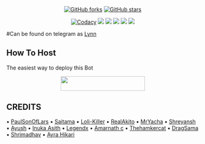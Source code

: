 <p align="center">
    <a href="https://github.com/didikteatochhawng/LynnRoBot/network"><img src="https://img.shields.io/github/forks/didikteatochhawng/LynnRoBot?style=for-the-badge" alt="GitHub forks" /></a>
    <a href="https://github.com/didikteatochhawng/LynnRoBot/stargazers"><img src="https://img.shields.io/github/stars/didikteatochhawng/LynnRoBot?style=for-the-badge" alt="GitHub stars" /></a>
</p>
<p align="center">
    <a href="https://app.codacy.com/manual/didikteatochhawng/LynnRoBot/dashboard"> <img src="https://img.shields.io/codacy/grade/4d58f2a402b54aed8a7d95f7add45a81?color=brightgreen&logo=codacy&logoColor=green&style=for-the-badge" alt="Codacy" /></a>
    <a href="https://github.com/didikteatochhawng/LynnRoBot"> <img src="https://img.shields.io/github/repo-size/didikteatochhawng/LynnRoBot?color=orange&logo=github&logoColor=green&style=for-the-badge" /></a>
    <a href="https://github.com/didikteatochhawng/LynnRoBot/commits/prince"> <img src="https://img.shields.io/github/last-commit/didikteatochhawng/LynnRoBot?color=brown&logo=github&logoColor=green&style=for-the-badge" /></a>
    <a href="https://github.com/didikteatochhawng/LynnRoBot/issues"> <img src="https://img.shields.io/github/issues/didikteatochhawng/LynnRoBot?color=blueviolet&logo=github&logoColor=green&style=for-the-badge" /></a>
    <a href="https://github.com/didikteatochhawng/LynnRoBot/network/members"> <img src="https://img.shields.io/github/forks/didikteatochhawng/LynnRoBot?color=red&logo=github&logoColor=green&style=for-the-badge" /></a>  
    <a href="https://pypi.org/project/Telethon/"> <img src="https://img.shields.io/pypi/v/telethon?color=yellow&label=telethon&logo=python&logoColor=green&style=for-the-badge" /></a>
</p>

<p align="center">
  <https://telegra.ph/file/770c41ad0f7bb7c7ad821.jpg">
</p>
                                                     
#Can be found on telegram as [Lynn](https://t.me/DikaMs_bot)
## How To Host
The easiest way to deploy this Bot
<p align="center"><a href="https://heroku.com/deploy?template=https://github.com/didikteatochhawng/LynnRoBot"> <img src="https://img.shields.io/badge/Deploy%20To%20Heroku-black?style=for-the-badge&logo=heroku" width="220" height="38.45"/></a></p>
 
## CREDITS

▪️ [PaulSonOfLars](https://github.com/PaulSonOfLars/tgbot)
▪️ [Saitama](https://github.com/AnimeKaizoku)
▪️ [Loli-Killer](https://github.com/Loli-Killer)
▪️ [RealAkito](https://github.com/RealAkito)
▪️ [MrYacha](https://github.com/MrYacha)
▪️ [Shreyansh](https://github.com/okay-retard)
▪️ [Ayush](https://github.com/MissJuliaRobot/MissJuliaRobot)
▪️ [Inuka Asith](https://github.com/inukaasith)
▪️ [Legendx](https://github.com/LEGENDXOP)
▪️ [Amarnath c](https://github.com/Amarnathcdj)
▪️ [Thehamkercat](https://github.com/thehamkercat)
▪️ [DragSama](https://github.com/DragSama)
▪️ [Shrimadhav](https://github.com/SpEcHiDe)
▪️ [Ayra Hikari](https://github.com/AyraHikari)
